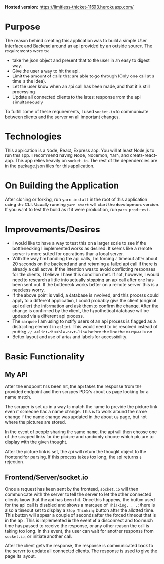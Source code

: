 **Hosted version:** https://limitless-thicket-11693.herokuapp.com/

# Purpose

The reason behind creating this application was to build a simple User Interface and Backend around an api provided by an outside source. The requirements were to:
  * take the json object and present that to the user in an easy to digest way.
  * Give the user a way to hit the api.
  * Limit the amount of calls that are able to go through (Only one call at a time is the idea).
  * Let the user know when an api call has been made, and that it is still processing
  * Update all connected clients to the latest response from the api simultaneously

To fulfill some of these requirements, I used `socket.io` to communicate between clients and the server on all important changes.

# Technologies

This application is a Node, React, Express app. You will at least Node.js to run this app. I recommend having Node, Nodemon, Yarn, and create-react-app. This app relies heavily on `socket.io`. The rest of the dependencies are in the package.json files for this application.

# On Building the Application

After cloning or forking, run `yarn install` in the root of this application using the CLI. Usually running `yarn start` will start the development version. If you want to test the build as if it were production, run `yarn prod:test`.

# Improvements/Desires

* I would like to have a way to test this on a larger scale to see if the bottlenecking I implemented works as desired. It seems like a remote server is more suited for operations than a local server.
* With the way I'm handling the api calls, I'm forcing a timeout after about 20 seconds on the backend and and returning a failed api call if there is already a call active. If the intention was to avoid conflicting responses for the clients, I believe I have this condition met. If not, however, I would need to research a little into actually stopping an api call after one has been sent out. If the botteneck works better on a remote server, this is a needless worry.
* If the above point is valid, a database is involved, and this process could apply to a different application, I could probably give the client (original api caller) the information and ask them to confirm the change. After the change is confirmed by the client, the hypothetical database will be updated via a different api process.
* The `marquee` I am using to notify users of an api process is flagged as a distracting element in `eslint`. This would need to be resolved instead of putting `// eslint-disable-next-line` before the line the `marquee` is on.
* Better layout and use of arias and labels for accessibility.

# Basic Functionality

## My API

After the endpoint has been hit, the api takes the response from the provided endpoint and then scrapes PDQ's about us page looking for a name match. 

The scraper is set up in a way to match the name to provide the picture link even if someone had a name change. This is to work around the name change if the name change was updated in the about us page, but not where the pictures are stored. 

In the event of people sharing the same name, the api will then choose one of the scraped links for the picture and randomly choose which picture to display with the given thought.

After the picture link is set, the api will return the thought object to the frontend for parsing. If this process takes too long, the api returns a rejection. 

## Frontend/Server/socket.io

Once a request has been sent by the frontend, `socket.io` will then communicate with the server to tell the server to let the other connected clients know that the api has been hit. Once this happens, the button used for the api call is disabled and shows a marquee of `Thinking. . .`; there is also a timeout set to display a `Stop Thinking` button after the allotted time. This button will appear a couple of seconds after the forced timeout that is in the api. This is implemented in the event of a disconnect and too much time has passed to receive the response, or any other reason the call is taking too long. In this event, the user can wait for another response from `socket.io`, or initiate another call.

After the client gets the response, the response is communicated back to the server to update all connected clients. The response is used to give the page its layout.